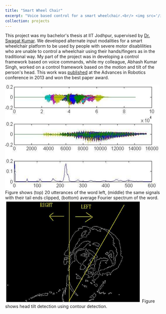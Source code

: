 ```yaml
---
title: "Smart Wheel Chair"
excerpt: "Voice based control for a smart wheelchair.<br/> <img src='/images/wheelchair.png'>"
collection: projects
---
```


This project was my bachelor's thesis at IIT Jodhpur, supervised by [Dr. Swagat Kumar](https://sites.google.com/site/swagatkumar/). We developed alternate input modalities for a smart wheelchair platform to be used by people with severe motor disablilities who are unable to control a wheelchair using their hands/fingers as in the traditional way. My part of the project was in developing a control framework based on voice commands, while my colleague, Abhash Kumar Singh, worked on a control framework based on the motion and tilt of the person's head. This work was [published](../../publication/2013-07-04-Smart-Wheelchair) at the Advances in Robotics conference in 2013 and won the best paper award.

<img src='/images/wheelchair.png'>  
Figure shows (top) 20 utterances of the word left, (middle) the same signals with their tail ends clipped, (bottom) average Fourier spectrum of the word. <br/> 

<img src='/images/wheelchair-head-tilt.png'>  
Figure shows head tilt detection using contour detection.

